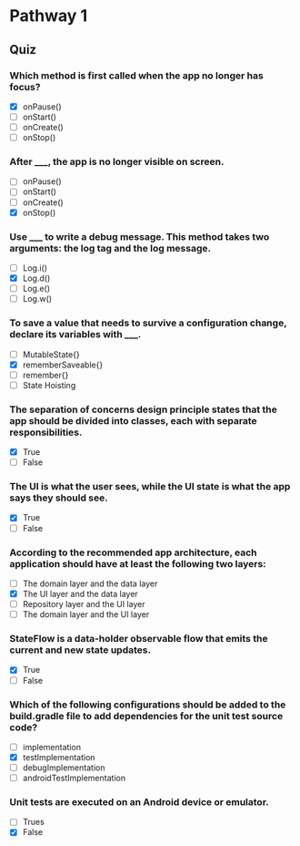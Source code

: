 # Pathway 1

## Quiz
### Which method is first called when the app no longer has focus?
- [x] onPause()
- [ ] onStart()
- [ ] onCreate()
- [ ] onStop()

### After ___, the app is no longer visible on screen.
- [ ] onPause()
- [ ] onStart()
- [ ] onCreate()
- [x] onStop()

### Use ___ to write a debug message. This method takes two arguments: the log tag and the log message.
- [ ] Log.i()
- [x] Log.d()
- [ ] Log.e()
- [ ] Log.w()

### To save a value that needs to survive a configuration change, declare its variables with \_\_\_.
- [ ] MutableState{}
- [x] rememberSaveable{}
- [ ] remember{}
- [ ] State Hoisting

### The separation of concerns design principle states that the app should be divided into classes, each with separate responsibilities.
- [x] True
- [ ] False

### The UI is what the user sees, while the UI state is what the app says they should see.
- [x] True
- [ ] False

### According to the recommended app architecture, each application should have at least the following two layers:
- [ ] The domain layer and the data layer
- [x] The UI layer and the data layer
- [ ] Repository layer and the UI layer
- [ ] The domain layer and the UI layer

### StateFlow is a data-holder observable flow that emits the current and new state updates.
- [x] True
- [ ] False

### Which of the following configurations should be added to the build.gradle file to add dependencies for the unit test source code?
- [ ] implementation
- [x] testImplementation
- [ ] debugImplementation
- [ ] androidTestImplementation

### Unit tests are executed on an Android device or emulator.
- [ ] Trues
- [x] False